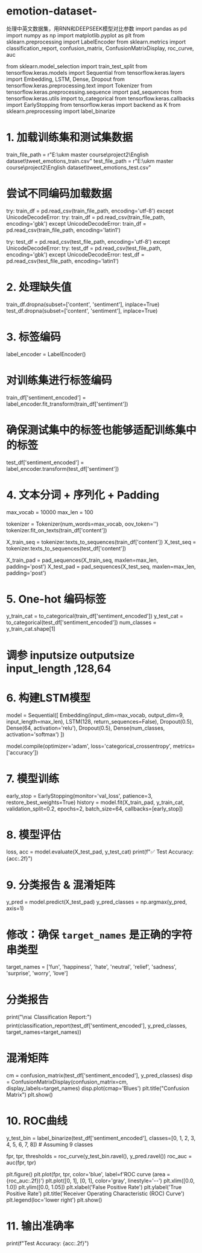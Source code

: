 # emotion-dataset-
处理中英文数据集，用RNN和DEEPSEEK模型对比参数
import pandas as pd
import numpy as np
import matplotlib.pyplot as plt
from sklearn.preprocessing import LabelEncoder
from sklearn.metrics import classification_report, confusion_matrix, ConfusionMatrixDisplay, roc_curve, auc

from sklearn.model_selection import train_test_split
from tensorflow.keras.models import Sequential
from tensorflow.keras.layers import Embedding, LSTM, Dense, Dropout
from tensorflow.keras.preprocessing.text import Tokenizer
from tensorflow.keras.preprocessing.sequence import pad_sequences
from tensorflow.keras.utils import to_categorical
from tensorflow.keras.callbacks import EarlyStopping
from tensorflow.keras import backend as K
from sklearn.preprocessing import label_binarize

# 1. 加载训练集和测试集数据
train_file_path = r"E:\ukm master course\project2\English dataset\tweet_emotions_train.csv"
test_file_path = r"E:\ukm master course\project2\English dataset\tweet_emotions_test.csv"

# 尝试不同编码加载数据
try:
    train_df = pd.read_csv(train_file_path, encoding='utf-8')
except UnicodeDecodeError:
    try:
        train_df = pd.read_csv(train_file_path, encoding='gbk')
    except UnicodeDecodeError:
        train_df = pd.read_csv(train_file_path, encoding='latin1')

try:
    test_df = pd.read_csv(test_file_path, encoding='utf-8')
except UnicodeDecodeError:
    try:
        test_df = pd.read_csv(test_file_path, encoding='gbk')
    except UnicodeDecodeError:
        test_df = pd.read_csv(test_file_path, encoding='latin1')

# 2. 处理缺失值
train_df.dropna(subset=['content', 'sentiment'], inplace=True)
test_df.dropna(subset=['content', 'sentiment'], inplace=True)

# 3. 标签编码
label_encoder = LabelEncoder()

# 对训练集进行标签编码
train_df['sentiment_encoded'] = label_encoder.fit_transform(train_df['sentiment'])

# 确保测试集中的标签也能够适配训练集中的标签
test_df['sentiment_encoded'] = label_encoder.transform(test_df['sentiment'])

# 4. 文本分词 + 序列化 + Padding
max_vocab = 10000
max_len = 100

tokenizer = Tokenizer(num_words=max_vocab, oov_token='<OOV>')
tokenizer.fit_on_texts(train_df['content'])

X_train_seq = tokenizer.texts_to_sequences(train_df['content'])
X_test_seq = tokenizer.texts_to_sequences(test_df['content'])

X_train_pad = pad_sequences(X_train_seq, maxlen=max_len, padding='post')
X_test_pad = pad_sequences(X_test_seq, maxlen=max_len, padding='post')

# 5. One-hot 编码标签
y_train_cat = to_categorical(train_df['sentiment_encoded'])
y_test_cat = to_categorical(test_df['sentiment_encoded'])
num_classes = y_train_cat.shape[1]
# 调参 inputsize outputsize input_length ,128,64
# 6. 构建LSTM模型
model = Sequential([
    Embedding(input_dim=max_vocab, output_dim=9, input_length=max_len),
    LSTM(128, return_sequences=False),
    Dropout(0.5),
    Dense(64, activation='relu'),
    Dropout(0.5),
    Dense(num_classes, activation='softmax')
])

model.compile(optimizer='adam', loss='categorical_crossentropy', metrics=['accuracy'])

# 7. 模型训练
early_stop = EarlyStopping(monitor='val_loss', patience=3, restore_best_weights=True)
history = model.fit(X_train_pad, y_train_cat, validation_split=0.2, epochs=2, batch_size=64, callbacks=[early_stop])

# 8. 模型评估
loss, acc = model.evaluate(X_test_pad, y_test_cat)
print(f"✅ Test Accuracy: {acc:.2f}")

# 9. 分类报告 & 混淆矩阵
y_pred = model.predict(X_test_pad)
y_pred_classes = np.argmax(y_pred, axis=1)

# 修改：确保 `target_names` 是正确的字符串类型
target_names = ['fun', 'happiness', 'hate', 'neutral', 'relief', 'sadness', 'surprise', 'worry', 'love']

# 分类报告
print("\n📊 Classification Report:")
print(classification_report(test_df['sentiment_encoded'], y_pred_classes, target_names=target_names))

# 混淆矩阵
cm = confusion_matrix(test_df['sentiment_encoded'], y_pred_classes)
disp = ConfusionMatrixDisplay(confusion_matrix=cm, display_labels=target_names)
disp.plot(cmap='Blues')
plt.title("Confusion Matrix")
plt.show()

# 10. ROC曲线
y_test_bin = label_binarize(test_df['sentiment_encoded'], classes=[0, 1, 2, 3, 4, 5, 6, 7, 8])  # Assuming 9 classes

fpr, tpr, thresholds = roc_curve(y_test_bin.ravel(), y_pred.ravel())
roc_auc = auc(fpr, tpr)

plt.figure()
plt.plot(fpr, tpr, color='blue', label=f'ROC curve (area = {roc_auc:.2f})')
plt.plot([0, 1], [0, 1], color='gray', linestyle='--')
plt.xlim([0.0, 1.0])
plt.ylim([0.0, 1.05])
plt.xlabel('False Positive Rate')
plt.ylabel('True Positive Rate')
plt.title('Receiver Operating Characteristic (ROC) Curve')
plt.legend(loc='lower right')
plt.show()

# 11. 输出准确率
print(f"Test Accuracy: {acc:.2f}")
